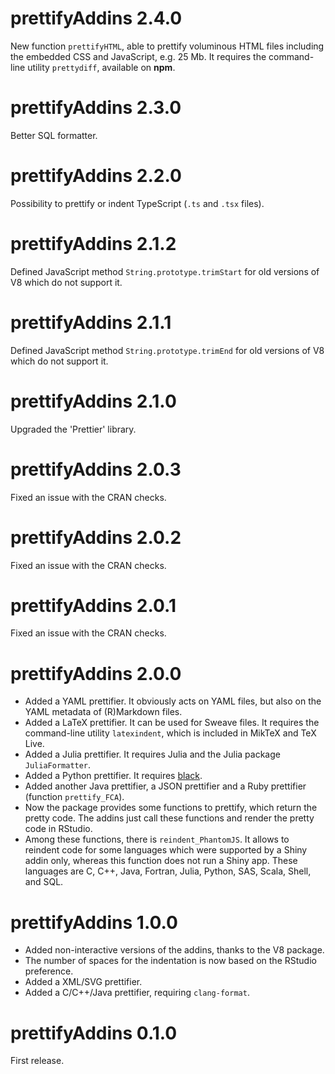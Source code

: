# prettifyAddins 2.4.0

New function `prettifyHTML`, able to prettify voluminous HTML files including 
the embedded CSS and JavaScript, e.g. 25 Mb. It requires the command-line 
utility `prettydiff`, available on **npm**.


# prettifyAddins 2.3.0

Better SQL formatter.


# prettifyAddins 2.2.0

Possibility to prettify or indent TypeScript (`.ts` and `.tsx` files).


# prettifyAddins 2.1.2

Defined JavaScript method `String.prototype.trimStart` for old versions of V8 
which do not support it.


# prettifyAddins 2.1.1

Defined JavaScript method `String.prototype.trimEnd` for old versions of V8 
which do not support it.


# prettifyAddins 2.1.0

Upgraded the 'Prettier' library.


# prettifyAddins 2.0.3

Fixed an issue with the CRAN checks.


# prettifyAddins 2.0.2

Fixed an issue with the CRAN checks.


# prettifyAddins 2.0.1

Fixed an issue with the CRAN checks.


# prettifyAddins 2.0.0

* Added a YAML prettifier. It obviously acts on YAML files, but also on the 
YAML metadata of (R)Markdown files.
* Added a LaTeX prettifier. It can be used for Sweave files. It requires the 
command-line utility `latexindent`, which is included in MikTeX and TeX Live.
* Added a Julia prettifier. It requires Julia and the Julia package 
`JuliaFormatter`.
* Added a Python prettifier. It requires [black](https://github.com/psf/black).
* Added another Java prettifier, a JSON prettifier and a Ruby prettifier 
(function `prettify_FCA`).
* Now the package provides some functions to prettify, which return the pretty 
code. The addins just call these functions and render the pretty code in 
RStudio.
* Among these functions, there is `reindent_PhantomJS`. It allows to reindent 
code for some languages which were supported by a Shiny addin only, whereas 
this function does not run a Shiny app. These languages are C, C++, Java, 
Fortran, Julia, Python, SAS, Scala, Shell, and SQL.


# prettifyAddins 1.0.0

* Added non-interactive versions of the addins, thanks to the V8 package.
* The number of spaces for the indentation is now based on the RStudio preference.
* Added a XML/SVG prettifier.
* Added a C/C++/Java prettifier, requiring `clang-format`.


# prettifyAddins 0.1.0

First release.

